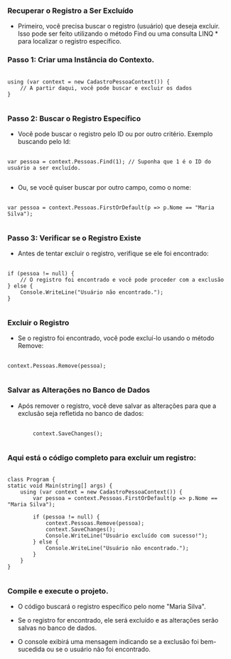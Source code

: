 ### Recuperar o Registro a Ser Excluído
<ul><li>Primeiro, você precisa buscar o registro (usuário) que deseja excluir. Isso pode ser feito utilizando o método Find ou uma consulta LINQ * para localizar o registro específico.</li></ul>

### Passo 1: Criar uma Instância do Contexto.

<pre>
    <Code>
using (var context = new CadastroPessoaContext()) {
    // A partir daqui, você pode buscar e excluir os dados
}
    </Code>
</pre>

### Passo 2: Buscar o Registro Específico
<ul><li>Você pode buscar o registro pelo ID ou por outro critério. Exemplo buscando pelo Id:</li></ul>

<pre>
    <code>
var pessoa = context.Pessoas.Find(1); // Suponha que 1 é o ID do usuário a ser excluído.
    </code>
</pre>

<ul><li>Ou, se você quiser buscar por outro campo, como o nome:</li></ul>

<pre>
    <code>
var pessoa = context.Pessoas.FirstOrDefault(p => p.Nome == "Maria Silva");
    </code>
</pre>

### Passo 3: Verificar se o Registro Existe
<ul><li>Antes de tentar excluir o registro, verifique se ele foi encontrado:</li></ul>

<pre>
    <code>
if (pessoa != null) {
    // O registro foi encontrado e você pode proceder com a exclusão
} else {
    Console.WriteLine("Usuário não encontrado.");
}
    </code>
</pre>

### Excluir o Registro
<ul><li>Se o registro foi encontrado, você pode excluí-lo usando o método Remove:</li></ul>

<pre>
    <code>
context.Pessoas.Remove(pessoa);
    </code>
</pre>

### Salvar as Alterações no Banco de Dados
<ul><li>Após remover o registro, você deve salvar as alterações para que a exclusão seja refletida no banco de dados:</li></ul>

<pre>
    <code>
        context.SaveChanges();
    </code>
</pre>

### Aqui está o código completo para excluir um registro:

<pre>
    <code>
class Program {
static void Main(string[] args) {
    using (var context = new CadastroPessoaContext()) {
        var pessoa = context.Pessoas.FirstOrDefault(p => p.Nome == "Maria Silva");

        if (pessoa != null) {
            context.Pessoas.Remove(pessoa);
            context.SaveChanges();
            Console.WriteLine("Usuário excluído com sucesso!");
        } else {
            Console.WriteLine("Usuário não encontrado.");
        }
    }
}
    </code>
</pre>

### Compile e execute o projeto.
<ul><li>O código buscará o registro específico pelo nome "Maria Silva".</li></ul>
<ul><li>Se o registro for encontrado, ele será excluído e as alterações serão salvas no banco de dados.</li></ul>
<ul><li>O console exibirá uma mensagem indicando se a exclusão foi bem-sucedida ou se o usuário não foi encontrado.</li></ul>
